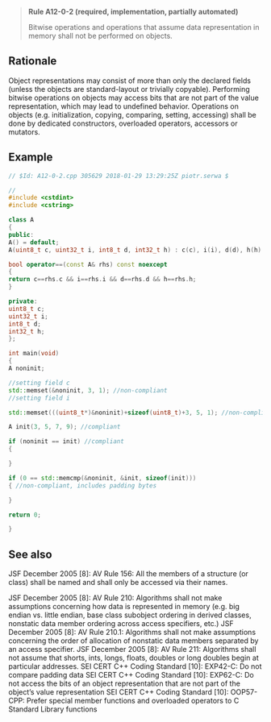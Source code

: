 > **Rule A12-0-2 (required, implementation, partially automated)**
>
> Bitwise operations and operations that assume data representation
> in memory shall not be performed on objects.

## Rationale

Object representations may consist of more than only the declared fields (unless the
objects are standard-layout or trivially copyable). Performing bitwise operations on
objects may access bits that are not part of the value representation, which may lead
to undefined behavior. Operations on objects (e.g. initialization, copying, comparing,
setting, accessing) shall be done by dedicated constructors, overloaded operators,
accessors or mutators.

## Example

```cpp
// $Id: A12-0-2.cpp 305629 2018-01-29 13:29:25Z piotr.serwa $

//
#include <cstdint>
#include <cstring>

class A
{
public:
A() = default;
A(uint8_t c, uint32_t i, int8_t d, int32_t h) : c(c), i(i), d(d), h(h) {}

bool operator==(const A& rhs) const noexcept
{
return c==rhs.c && i==rhs.i && d==rhs.d && h==rhs.h;
}

private:
uint8_t c;
uint32_t i;
int8_t d;
int32_t h;
};

int main(void)
{
A noninit;

//setting field c
std::memset(&noninit, 3, 1); //non-compliant
//setting field i

std::memset(((uint8_t*)&noninit)+sizeof(uint8_t)+3, 5, 1); //non-compliant

A init(3, 5, 7, 9); //compliant

if (noninit == init) //compliant
{

}

if (0 == std::memcmp(&noninit, &init, sizeof(init)))
{ //non-compliant, includes padding bytes

}

return 0;

}

```

## See also

JSF December 2005 [8]: AV Rule 156: All the members of a structure (or class)
shall be named and shall only be accessed via their names.

JSF December 2005 [8]: AV Rule 210: Algorithms shall not make assumptions
concerning how data is represented in memory (e.g. big endian vs. little endian,
base class subobject ordering in derived classes, nonstatic data member
ordering across access specifiers, etc.)
JSF December 2005 [8]: AV Rule 210.1: Algorithms shall not make
assumptions concerning the order of allocation of nonstatic data members
separated by an access specifier.
JSF December 2005 [8]: AV Rule 211: Algorithms shall not assume that shorts,
ints, longs, floats, doubles or long doubles begin at particular addresses.
SEI CERT C++ Coding Standard [10]: EXP42-C: Do not compare padding data
SEI CERT C++ Coding Standard [10]: EXP62-C: Do not access the bits of an
object representation that are not part of the object’s value representation
SEI CERT C++ Coding Standard [10]: OOP57-CPP: Prefer special member
functions and overloaded operators to C Standard Library functions
